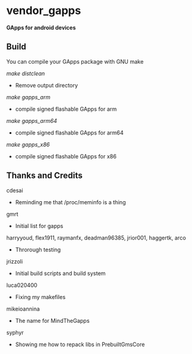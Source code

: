 # vendor_gapps

**GApps for android devices**

Build
-------------------

You can compile your GApps package with GNU make

_make distclean_
- Remove output directory

_make gapps_arm_
- compile signed flashable GApps for arm

_make gapps_arm64_
- compile signed flashable GApps for arm64

_make gapps_x86_
- compile signed flashable GApps for x86

Thanks and Credits
-------------------

cdesai
- Reminding me that /proc/meminfo is a thing

gmrt
- Initial list for gapps

harryyoud, flex1911, raymanfx, deadman96385, jrior001, haggertk, arco
- Throrough testing

jrizzoli
- Initial build scripts and build system

luca020400
- Fixing my makefiles

mikeioannina
- The name for MindTheGapps

syphyr
- Showing me how to repack libs in PrebuiltGmsCore
